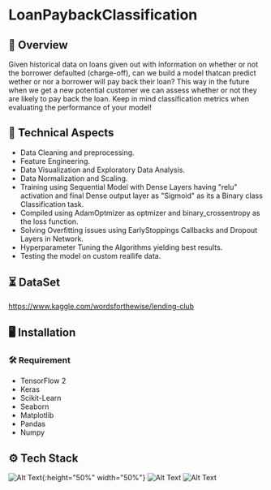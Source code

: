 
# LoanPaybackClassification



## 📝 Overview
 
 Given historical data on loans given out with information on whether or not the borrower defaulted (charge-off), can we build a model thatcan predict wether or nor a borrower will pay back their loan? This way in the future when we get a new potential customer we can assess whether or not they are likely to pay back the loan. Keep in mind classification metrics when evaluating the performance of your model!
 	 
    
## 🧰 Technical Aspects

- Data Cleaning and preprocessing.
- Feature Engineering.
- Data Visualization and Exploratory Data Analysis.
- Data Normalization and Scaling.
- Training using Sequential Model with Dense Layers having "relu" activation and final Dense output layer as "Sigmoid" as its a Binary class Classification task.
- Compiled using AdamOptmizer as optmizer and binary_crossentropy as the loss function.
- Solving Overfitting issues using EarlyStoppings Callbacks and Dropout Layers in Network.
- Hyperparameter Tuning the Algorithms yielding best results.
- Testing the model on custom reallife data.
## ⏳ DataSet

https://www.kaggle.com/wordsforthewise/lending-club
## 🖥️ Installation
### 🛠️ Requirement

* TensorFlow 2
* Keras
* Scikit-Learn
* Seaborn
* Matplotlib
* Pandas
* Numpy


    
## ⚙️ Tech Stack
![Alt Text](https://john.soban.ski/images/Fast_And_Easy_Regression_With_Tensorflow_Part_2/00_Tf_Keras_Logo.png){:height="50%" width="50%"}
![Alt Text](https://i2.wp.com/softwareengineeringdaily.com/wp-content/uploads/2016/09/scikit-learn-logo.png?resize=566%2C202&ssl=1)
![Alt Text](https://fiverr-res.cloudinary.com/images/q_auto,f_auto/gigs/187550926/original/cde47296f9d02346b6561eee753741d7272bfce6/do-data-analysis-in-python-using-numpy-pandas-matplotlib-seaborn.jpg)
